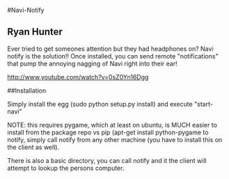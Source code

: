#Navi-Notify
## Ryan Hunter

Ever tried to get someones attention but they had headphones on? Navi notify is the solution!! Once installed, you can send remote "notifications" that pump the annoying nagging of Navi right into their ear!

<http://www.youtube.com/watch?v=0sZ0Yn16Dgg>

##Installation

Simply install the egg (sudo python setup.py install) and execute "start-navi"

NOTE: this requires pygame, which at least on ubuntu, is MUCH easier to install from the package repo vs pip (apt-get install python-pygame to notify, simply call notify <hostname> from any other machine (you have to install this on the client as well).

There is also a basic directory, you can call notify <name> and it the client will attempt to lookup the persons computer.
